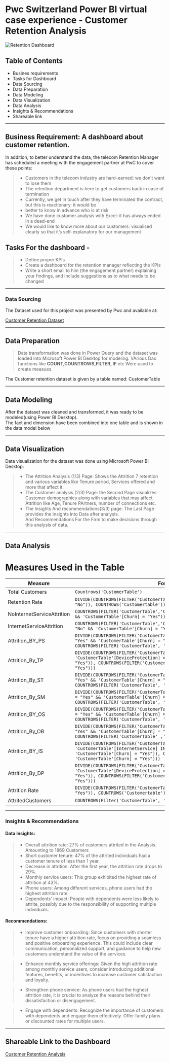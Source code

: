 #  Pwc Switzerland Power BI virtual case experience - Customer Retention Analysis

![Retention Dashboard](https://github.com/Harsh-2412/PWC_Customer_Retention_Analysis/assets/110857650/d8acd962-536d-45b4-9495-7cee329a0a49)



## Table of Contents
* Busines requirements 
* Tasks for Dashboard
* Data Sourcing
* Data Preparation
* Data Modeling
* Data Visualization
* Data Analysis
* Insights & Recommendations
* Shareable link

---
## Business Requirement: A dashboard about customer retention.

In addition, to better understand the data, the telecom Retention Manager has scheduled a meeting with 
the engagement partner at PwC to cover these points:

> * Customers in the telecom industry are hard-earned: we don’t want to lose them  
> * The retention department is here to get customers back in case of termination  
> * Currently, we get in touch after they have terminated the contract, but this is reactionary: it would be
> * better to know in advance who is at risk  
> * We have done customer analysis with Excel: it has always ended in a dead-end  
> * We would like to know more about our customers: visualised clearly so that it’s self-explanatory for
> our management


## Tasks For the dashboard -

> * Define proper KPIs
> * Create a dashboard for the retention manager reflecting the KPIs
> * Write a short email to him (the engagement partner) explaining your findings, and include suggestions
as to what needs to be changed

---

### Data Sourcing

The Dataset used for this project was presented by Pwc and available at:

[Customer Retention Dataset](https://github.com/Harsh-2412/PWC_CustomerRetentionAnalysis/blob/main/02%20Churn-Dataset.csv)

---

## Data Preparation 

> Data transformation was done in Power Query and the dataset was loaded into Microsoft Power BI Desktop for modeling.
VArious Dax functions like **COUNT,COUNTROWS,FILTER, IF** etc Were used to create measues. 

The Customer retention dataset is given by a table named: CustomerTable 



----

## Data Modeling

After the dataset was cleaned and transformed, it was ready to be modeled(using Power BI Desktop).  
The fact and dimension have been combined into one table and is shown in the data model below

----

## Data Visualization

Data visualization for the dataset was done using Microsoft Power BI Desktop:

> * The Attrition Analysis (1/3) Page: Shows the Attrition 7 retention and various variables like Tenure period, Services offered and more that affect it.
> * The Customer analysis (2/3) Page: the Second Page visualizes Customer demographics along with variables that may affect Attrition like Age, Tenure PArtners, number of connections etc.
> * The Insights And recommendations(3/3) page: The Last Page provides the insights into Data after analysis.   
>  And Recommendations For the Firm to make decisions through this analysis of data.  

-----

## Data Analysis

# Measures Used in the Table

| Measure                   | Formula                                                                                               |
|---------------------------|-------------------------------------------------------------------------------------------------------|
| Total Customers           | `Countrows('CustomerTable')`                                                                          |
| Retention Rate            | `DIVIDE(COUNTROWS(FILTER('CustomerTable', 'CustomerTable'[Churn] = "No")), COUNTROWS('Customertable'))` |
| NoInternetServiceAttrition | `COUNTROWS(FILTER('CustomerTable','CustomerTable'[InternetService] = "No" && 'CustomerTable'[Churn] = "Yes"))` |
| InternetServiceAttrition   | `COUNTROWS(FILTER('CustomerTable','CustomerTable'[InternetService] <> "No" && 'CustomerTable'[Churn] = "Yes"))` |
| Attrition_BY_PS           | `DIVIDE(COUNTROWS(FILTER('CustomerTable', 'CustomerTable'[phoneservice] = "Yes" && 'CustomerTable'[Churn] = "Yes")), COUNTROWS(FILTER('CustomerTable', 'CustomerTable'[Churn] = "Yes")))` |
| Attrition_By_TP           | `DIVIDE(COUNTROWS(FILTER('CustomerTable', 'CustomerTable'[DeviceProtection] = "Yes" && 'CustomerTable'[Churn] = "Yes")), COUNTROWS(FILTER('CustomerTable','CustomerTable'[Churn] = "Yes")))` |
| Attrition_By_ST           | `DIVIDE(COUNTROWS(FILTER('CustomerTable', 'CustomerTable'[StreamingTV] = "Yes" && 'CustomerTable'[Churn] = "yes")), COUNTROWS(FILTER('CustomerTable', 'CustomerTable'[Churn] = "Yes")))` |
| Attrition_By_SM           | `DIVIDE(COUNTROWS(FILTER('CustomerTable','CustomerTable'[StreamingMovies] = "Yes" && 'CustomerTable'[Churn] = "Yes")), COUNTROWS(FILTER('CustomerTable', 'CustomerTable'[Churn] = "Yes")))` |
| Attrition_BY_OS           | `DIVIDE(COUNTROWS(FILTER('CustomerTable', 'CustomerTable'[OnlineSecurity] = "Yes" && 'CustomerTable'[Churn] = "Yes")), COUNTROWS(FILTER('CustomerTable', 'CustomerTable'[Churn] = "Yes")))` |
| Attrition_By_OB           | `DIVIDE(COUNTROWS(FILTER('CustomerTable','CustomerTable'[onlineBackup] = "Yes" && 'CustomerTable'[Churn] = "Yes")), COUNTROWS(FILTER('CustomerTable' ,'CustomerTable'[Churn] = "Yes")))` |
| Attrition_BY_IS           | `DIVIDE(COUNTROWS(FILTER('CustomerTable', 'CustomerTable'[InternetService] IN {"FiberOptic", "DSL"} && 'CustomerTable'[Churn] = "Yes")), COUNTROWS(FILTER('CustomerTable', 'CustomerTable'[Churn] = "Yes")))` |
| Attrition_By_DP           | `DIVIDE(COUNTROWS(FILTER('CustomerTable', 'CustomerTable'[DeviceProtection] = "Yes" && 'CustomerTable'[Churn] = "Yes")), COUNTROWS(FILTER('CustomerTable','CustomerTable' [Churn] = "Yes")))` |
| Attrition Rate            | `DIVIDE(COUNTROWS(FILTER('CustomerTable', 'CustomerTable'[Churn] = "Yes")), COUNTROWS('Customertable'))` |
| AttritedCustomers         | `COUNTROWS(Filter('CustomerTable', 'CustomerTable'[Churn] = "Yes"))`                                  |


-----
### Insights & Recommendations 


#### Data Insights:

> * Overall attrition rate:   27% of customers attrited in the Analysis. Amounting to 1869 Customers
> * Short customer tenure:  47% of the attrited individuals had a customer tenure of less than 1 year.
> * Decrease in attrition:     After the first year, the attrition rate drops to 29%.
> * Monthly service users:   This group exhibited the highest rate of attrition at 43%.
> * Phone users:                   Among different services, phone users had the highest attrition rate.
> * Dependents' impact:      People with dependents were less likely to attrite, possibly due to the responsibility of supporting
                                          multiple individuals.

#### Recommendations: 

> * Improve customer onboarding:
Since customers with shorter tenure have a higher attrition rate, focus on providing a seamless and positive onboarding experience. This could include clear communication, personalized support, and guidance to help new customers understand the value of the services. 

> * Enhance monthly service offerings:
Given the high attrition rate among monthly service users, consider introducing additional features, benefits, or incentives to increase customer satisfaction and loyalty. 

> * Strengthen phone service:
 As phone users had the highest attrition rate, it is crucial to analyze the reasons behind their dissatisfaction or disengagement. 

> * Engage with dependents:
 Recognize the importance of customers with dependents and engage them effectively. Offer family plans or discounted rates for multiple users.
 
 ------
## Shareable Link to the Dashboard 


[Customer Retention Analysis](https://app.powerbi.com/view?r=eyJrIjoiOTIxNzU3YzUtZDZhYS00NGNlLTllZTktMTZlOGI3NDMyYmUwIiwidCI6ImE2Y2E4Mzc0LTgwOWUtNGYwYi05Mzg2LTkzN2E0YjQ0NmEwYiIsImMiOjEwfQ%3D%3D)
 
 
 

                                                                  









